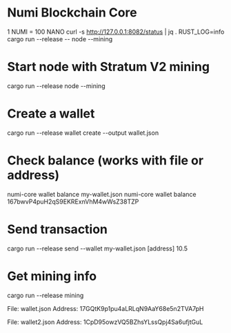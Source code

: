 # Numi Blockchain Core
1 NUMI = 100 NANO
curl -s http://127.0.0.1:8082/status | jq .
RUST_LOG=info cargo run --release -- node --mining

# Start node with Stratum V2 mining
cargo run --release node --mining

# Create a wallet
cargo run --release wallet create --output wallet.json

# Check balance (works with file or address)
numi-core wallet balance my-wallet.json
numi-core wallet balance 167bwvP4puH2qS9EKRExnVhM4wWsZ38TZP

# Send transaction
cargo run --release send --wallet my-wallet.json [address] 10.5

# Get mining info
cargo run --release mining

File: wallet.json
   Address: 17GQtK9p1pu4aLRLqN9AaY68e5n2TVA7pH

   File: wallet2.json
   Address: 1CpD95owzVQ5BZhsYLssQpj4Sa6ufjtGuL